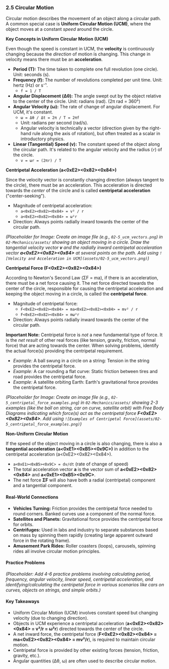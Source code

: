### 2.5 Circular Motion

Circular motion describes the movement of an object along a circular path. A common special case is **Uniform Circular Motion (UCM)**, where the object moves at a constant *speed* around the circle.

**Key Concepts in Uniform Circular Motion (UCM)**

Even though the speed is constant in UCM, the **velocity** is continuously changing because the *direction* of motion is changing. This change in velocity means there must be an **acceleration**.

*   **Period (T):** The time taken to complete one full revolution (one circle). Unit: seconds (s).
*   **Frequency (f):** The number of revolutions completed per unit time. Unit: hertz (Hz) or s⁻¹.
    *   `f = 1 / T`
*   **Angular Displacement (Δθ):** The angle swept out by the object relative to the center of the circle. Unit: radians (rad). (2π rad = 360°)
*   **Angular Velocity (ω):** The rate of change of angular displacement. For UCM, it's constant.
    *   `ω = Δθ / Δt = 2π / T = 2πf`
    *   Unit: radians per second (rad/s).
    *   Angular velocity is technically a vector (direction given by the right-hand rule along the axis of rotation), but often treated as a scalar in introductory physics.
*   **Linear (Tangential) Speed (v):** The constant speed of the object along the circular path. It's related to the angular velocity and the radius (`r`) of the circle.
    *   `v = ωr = (2πr) / T`

**Centripetal Acceleration (a<0xE2><0x82><0x84>)**

Since the velocity vector is constantly changing direction (always tangent to the circle), there must be an acceleration. This acceleration is directed towards the *center* of the circle and is called **centripetal acceleration** ("center-seeking").

*   Magnitude of centripetal acceleration:
    *   `a<0xE2><0x82><0x84> = v² / r`
    *   `a<0xE2><0x82><0x84> = ω²r`
*   Direction: Always points radially inward towards the center of the circular path.

*(Placeholder for Image: Create an image file (e.g., `02-5_ucm_vectors.png`) in `02-Mechanics/assets/` showing an object moving in a circle. Draw the tangential velocity vector **v** and the radially inward centripetal acceleration vector **a<0xE2><0x82><0x84>** at several points on the path. Add using `![Velocity and Acceleration in UCM](assets/02-5_ucm_vectors.png)`)*

**Centripetal Force (F<0xE2><0x82><0x84>)**

According to Newton's Second Law (ΣF = ma), if there is an acceleration, there must be a net force causing it. The net force directed towards the center of the circle, responsible for causing the centripetal acceleration and keeping the object moving in a circle, is called the **centripetal force**.

*   Magnitude of centripetal force:
    *   `F<0xE2><0x82><0x84> = ma<0xE2><0x82><0x84> = mv² / r`
    *   `F<0xE2><0x82><0x84> = mω²r`
*   Direction: Always points radially inward towards the center of the circular path.

**Important Note:** Centripetal force is *not* a new fundamental type of force. It is the *net result* of other real forces (like tension, gravity, friction, normal force) that are acting towards the center. When solving problems, identify the actual force(s) providing the centripetal requirement.

*   *Example:* A ball swung in a circle on a string: Tension in the string provides the centripetal force.
*   *Example:* A car rounding a flat curve: Static friction between tires and road provides the centripetal force.
*   *Example:* A satellite orbiting Earth: Earth's gravitational force provides the centripetal force.

*(Placeholder for Image: Create an image file (e.g., `02-5_centripetal_force_examples.png`) in `02-Mechanics/assets/` showing 2-3 examples (like the ball on string, car on curve, satellite orbit) with Free Body Diagrams indicating which force(s) act as the centripetal force **F<0xE2><0x82><0x84>**. Add using `![Examples of Centripetal Force](assets/02-5_centripetal_force_examples.png)`)*

**Non-Uniform Circular Motion**

If the speed of the object moving in a circle is also changing, there is also a **tangential acceleration (a<0xE1><0xB5><0x9C>)** in addition to the centripetal acceleration (a<0xE2><0x82><0x84>).
*   `a<0xE1><0xB5><0x9C> = dv/dt` (rate of change of speed)
*   The total acceleration vector **a** is the vector sum of **a<0xE2><0x82><0x84>** and **a<0xE1><0xB5><0x9C>**.
*   The net force **ΣF** will also have both a radial (centripetal) component and a tangential component.

#### Real-World Connections

*   **Vehicles Turning:** Friction provides the centripetal force needed to round corners. Banked curves use a component of the normal force.
*   **Satellites and Planets:** Gravitational force provides the centripetal force for orbits.
*   **Centrifuges:** Used in labs and industry to separate substances based on mass by spinning them rapidly (creating large apparent outward force in the rotating frame).
*   **Amusement Park Rides:** Roller coasters (loops), carousels, spinning rides all involve circular motion principles.

#### Practice Problems

*(Placeholder: Add 4-6 practice problems involving calculating period, frequency, angular velocity, linear speed, centripetal acceleration, and identifying/calculating the centripetal force in various scenarios like cars on curves, objects on strings, and simple orbits.)*

#### Key Takeaways

*   Uniform Circular Motion (UCM) involves constant speed but changing velocity (due to changing direction).
*   Objects in UCM experience a centripetal acceleration (**a<0xE2><0x82><0x84> = v²/r = ω²r**) directed towards the center of the circle.
*   A net inward force, the centripetal force (**F<0xE2><0x82><0x84> = ma<0xE2><0x82><0x84> = mv²/r**), is required to maintain circular motion.
*   Centripetal force is provided by other existing forces (tension, friction, gravity, etc.).
*   Angular quantities (Δθ, ω) are often used to describe circular motion.
